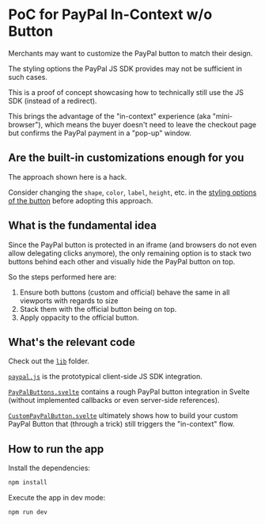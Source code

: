 # PoC for PayPal In-Context w/o Button

Merchants may want to customize the PayPal button to match their design.

The styling options the PayPal JS SDK provides may not be sufficient in such cases.

This is a proof of concept showcasing how to technically still use the JS SDK (instead of a redirect).

This brings the advantage of the "in-context" experience (aka "mini-browser"), which means the buyer doesn't need to leave the checkout page but confirms the PayPal payment in a "pop-up" window.  

## Are the built-in customizations enough for you

The approach shown here is a hack. 

Consider changing the `shape`, `color`, `label`, `height`, etc. in the [styling options of the button](https://developer.paypal.com/sdk/js/reference/#link-style) before adopting this approach. 

## What is the fundamental idea

Since the PayPal button is protected in an iframe (and browsers do not even allow delegating clicks anymore), the only remaining option is to stack two buttons behind each other and visually hide the PayPal button on top.

So the steps performed here are:
1. Ensure both buttons (custom and official) behave the same in all viewports with regards to size
2. Stack them with the official button being on top.
3. Apply oppacity to the official button.

## What's the relevant code

Check out the [`lib`](./src/lib) folder. 

[`paypal.js`](./src/lib/paypal.js) is the prototypical client-side JS SDK integration.

[`PayPalButtons.svelte`](./src/lib/PayPalButtons.svelte) contains a rough PayPal button integration in Svelte (without implemented callbacks or even server-side references).

[`CustomPayPalButton.svelte`](./src/lib/CustomPayPalButton.svelte) ultimately shows how to build your custom PayPal Button that (through a trick) still triggers the "in-context" flow.

## How to run the app

Install the dependencies:

```bash
npm install
```

Execute the app in dev mode:

```bash
npm run dev
```

